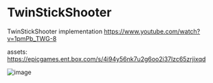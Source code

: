 # TwinStickShooter
 TwinStickShooter implementation
 https://www.youtube.com/watch?v=1pmPb_TWG-8 

 assets:
 https://epicgames.ent.box.com/s/4i94y56nk7u2g6oo2i37lzc65zrjixqd


![image](https://github.com/user-attachments/assets/47a86805-80f0-43ca-9aba-5bccfb7ec4aa)
